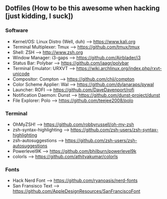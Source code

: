 ## Dotfiles (How to be this awesome when hacking [just kidding, I suck])

### Software
- Kernel/OS: Linux Distro (Well, duh) --> https://www.kali.org
- Terminal Multiplexer: Tmux --> https://github.com/tmux/tmux
- Shell: ZSH --> http://www.zsh.org
- Window Manager: i3-gaps --> https://github.com/Airblader/i3
- Status Bar: Polybar --> https://github.com/jaagr/polybar
- Terminal Emulator: URXVT --> https://wiki.archlinux.org/index.php/rxvt-unicode
- Compositor: Compton --> https://github.com/chjj/compton
- Color Scheme Applier: Wal --> https://github.com/dylanaraps/pywal
- Launcher: ROFI --> https://github.com/DaveDavenport/rofi
- Notification Daemon: Dunst --> https://github.com/dunst-project/dunst
- File Explorer: Polo --> https://github.com/teejee2008/polo

### Terminal
- OhMyZSH! --> https://github.com/robbyrussell/oh-my-zsh
- zsh-syntax-highlighting --> https://github.com/zsh-users/zsh-syntax-highlighting
- zsh-autosuggestions --> https://github.com/zsh-users/zsh-autosuggestions
- Powerlevel9K --> https://github.com/bhilburn/powerlevel9k
- colorls --> https://github.com/athityakumar/colorls

### Fonts
- Hack Nerd Font --> https://github.com/ryanoasis/nerd-fonts
- San Fransisco Text --> https://github.com/AppleDesignResources/SanFranciscoFont
